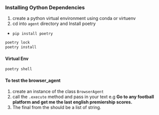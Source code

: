 ### Installing Oython Dependencies

1. create a python virtual environment using conda or virtuenv 
2. cd into `agent` directory and Install poetry 
 -  `pip install poetry` 

```bash
poetry lock
poetry install
```

#### Virtual Env

```bash
poetry shell
```


#### To test the browser_agent

1. create an instance of the class  `BrowserAgent`
2. call the `.execute` method and pass in your text e.g **Go to any football platform and get me the last english premiership scores.**
3. The final from the should be a list of string.


